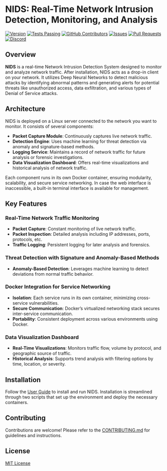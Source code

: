 # NIDS: Real-Time Network Intrusion Detection, Monitoring, and Analysis

[![Version](https://img.shields.io/github/v/release/IsaiahHarvi/NIDS.svg)](https://github.com/IsaiahHarvi/NIDS/releases)
[![Tests Passing](https://img.shields.io/github/actions/workflow/status/IsaiahHarvi/NIDS/publish.yml)](https://github.com/IsaiahHarvi/NIDS/actions?query=workflow%3Atest)
[![GitHub Contributors](https://img.shields.io/github/contributors/IsaiahHarvi/NIDS.svg)](https://github.com/IsaiahHarvi/NIDS/graphs/contributors)
[![Issues](https://img.shields.io/github/issues/IsaiahHarvi/NIDS.svg)](https://github.com/IsaiahHarvi/NIDS/issues)
[![Pull Requests](https://img.shields.io/github/issues-pr/IsaiahHarvi/NIDS.svg)](https://github.com/IsaiahHarvi/NIDS/pulls)
[![Discord](https://img.shields.io/discord/:1276597095138070792)](https://discord.gg/m2TWH5nsAP)

## Overview
**NIDS** is a real-time Network Intrusion Detection System designed to monitor and analyze network traffic. After installation, NIDS acts as a drop-in client on your network. It utilizes Deep Neural Networks to detect malicious attacks by identifying abnormal patterns and generating alerts for potential threats like unauthorized access, data exfiltration, and various types of Denial of Service attacks.

## Architecture
NIDS is deployed on a Linux server connected to the network you want to monitor. It consists of several components:
- **Packet Capture Module**: Continuously captures live network traffic.
- **Detection Engine**: Uses machine learning for threat detection via anomaly and signature-based methods.
- **Logging Service**: Maintains a record of network traffic for future analysis or forensic investigations.
- **Data Visualization Dashboard**: Offers real-time visualizations and historical analysis of network traffic.

Each component runs in its own Docker container, ensuring modularity, scalability, and secure service networking. In case the web interface is inaccessible, a built-in terminal interface is available for management.

## Key Features

### Real-Time Network Traffic Monitoring
- **Packet Capture**: Constant monitoring of live network traffic.
- **Packet Inspection**: Detailed analysis including IP addresses, ports, protocols, etc.
- **Traffic Logging**: Persistent logging for later analysis and forensics.

### Threat Detection with Signature and Anomaly-Based Methods
- **Anomaly-Based Detection**: Leverages machine learning to detect deviations from normal traffic behavior.

### Docker Integration for Service Networking
- **Isolation**: Each service runs in its own container, minimizing cross-service vulnerabilities.
- **Secure Communication**: Docker’s virtualized networking stack secures inter-service communication.
- **Portability**: Consistent deployment across various environments using Docker.

### Data Visualization Dashboard
- **Real-Time Visualizations**: Monitors traffic flow, volume by protocol, and geographic source of traffic.
- **Historical Analysis**: Supports trend analysis with filtering options by time, location, or severity.

## Installation
Follow the [User Guide](./docs/USERGUIDE.md) to install and run NIDS. Installation is streamlined through two scripts that set up the environment and deploy the necessary containers.

## Contributing
Contributions are welcome! Please refer to the [CONTRIBUTING.md](./docs/CONTRIBUTING.md) for guidelines and instructions.

## License
[MIT License](./LICENSE)
